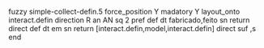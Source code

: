 fuzzy simple-collect-defin.5
   force_position Y
   madatory Y
   layout_onto interact.defin
   direction R
   an AN
   sq 2
   pref 
   def 
    dt fabricado,feito
    sn 
    return 
    direct 
   def 
    dt em
    sn 
    return [interact.defin,model,interact.defin]
    direct 
   suf ,s
end
